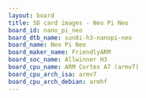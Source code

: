 ```yaml
---
layout: board
title: SD card images - Neo Pi Neo
board_id: nano_pi_neo
board_dtb_name: sun8i-h3-nanopi-neo
board_name: Neo Pi Neo
board_maker_name: FriendlyARM
board_soc_name: Allwinner H3
board_cpu_name: ARM Cortex A7 (armv7)
board_cpu_arch_isa: armv7
board_cpu_arch_debian: armhf
---
```

